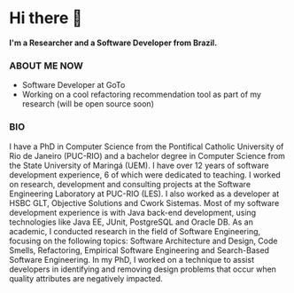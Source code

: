 # Hi there 👋

**I'm a Researcher and a Software Developer from Brazil.**

### ABOUT ME NOW

- Software Developer at GoTo
- Working on a cool refactoring recommendation tool as part of my research (will be open source soon)

### BIO

I have a PhD in Computer Science from the Pontifical Catholic University of Rio de Janeiro (PUC-RIO) and a bachelor degree in Computer Science from the State University of Maringá (UEM). I have over 12 years of software development experience, 6 of which were dedicated to teaching. I worked on research, development and consulting projects at the Software Engineering Laboratory at PUC-RIO (LES). I also worked as a developer at HSBC GLT, Objective Solutions and Cwork Sistemas. Most of my software development experience is with Java back-end development, using technologies like Java EE, JUnit, PostgreSQL and Oracle DB. As an academic, I conducted research in the field of Software Engineering, focusing on the following topics: Software Architecture and Design, Code Smells, Refactoring, Empirical Software Engineering and Search-Based Software Engineering. In my PhD, I worked on a technique to assist developers in identifying and removing design problems that occur when quality attributes are negatively impacted.
